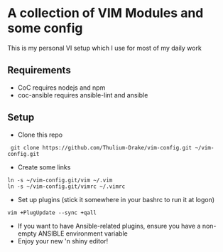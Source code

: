 # A collection of VIM Modules and some config

This is my personal VI setup which I use for most of my daily work

## Requirements
* CoC requires nodejs and npm
* coc-ansible requires ansible-lint and ansible

## Setup

* Clone this repo
```
 git clone https://github.com/Thulium-Drake/vim-config.git ~/vim-config.git
```
* Create some links
```
ln -s ~/vim-config.git/vim ~/.vim
ln -s ~/vim-config.git/vimrc ~/.vimrc
```
* Set up plugins (stick it somewhere in your bashrc to run it at logon)
```
vim +PlugUpdate --sync +qall
```
* If you want to have Ansible-related plugins, ensure you have a non-empty ANSIBLE environment variable
* Enjoy your new 'n shiny editor!
